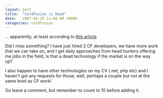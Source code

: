 ```yaml
---
layout: post
title:  "ColdFusion is Dead"
date:   2007-05-25 11:08 AM +0000
categories: coldfusion
---
```

... apparently, at least according to <a href="http://www.computerworld.com/action/article.do?command=viewArticleBasic&articleId=9020942&pageNumber=2" target="_blank">this article</a>

Did I miss something? I have just hired 2 CF developers, we have more work that we can take on, and I get daily approaches from head hunters offering me jobs in the field, is that a dead technology if the market is on the way up?


I also happen to have other technologies on my CV (.net, php etc) and I haven't got any requests for those, well, perhaps a couple but not at the same level as CF work!

Go leave a comment, but remember to count to 10 before adding it.